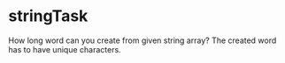 # stringTask
How long word can you create from given string array? The created word has to have unique characters.

